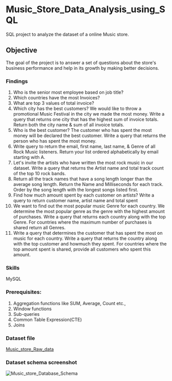 # Music_Store_Data_Analysis_using_SQL
SQL project to analyze the dataset of a online Music store.

## Objective
The goal of the project is to answer a set of questions about the store's business performance and help in its growth by making better decisions.

### Findings
1. Who is the senior most employee based on job title?
2. Which countries have the most Invoices?
3. What are top 3 values of total invoice?
4. Which city has the best customers? We would like to throw a promotional Music Festival in the city we made the most money. Write a query that returns one city that has the highest sum of invoice totals. Return both the city name & sum of all invoice totals.
5. Who is the best customer? The customer who has spent the most money will be declared the best customer. Write a query that returns the person who has spent the most money.
6. Write query to return the email, first name, last name, & Genre of all Rock Music listeners. Return your list ordered alphabetically by email starting with A.
7. Let's invite the artists who have written the most rock music in our dataset. Write a query that returns the Artist name and total track count of the top 10 rock bands.
8. Return all the track names that have a song length longer than the average song length. Return the Name and Milliseconds for each track. Order by the song length with the longest songs listed first.
9. Find how much amount spent by each customer on artists? Write a query to return customer name, artist name and total spent
10. We want to find out the most popular music Genre for each country. We determine the most popular genre as the genre with the highest amount of purchases. Write a query that returns each country along with the top Genre. For countries where the maximum number of purchases is shared return all Genres.
11. Write a query that determines the customer that has spent the most on music for each country. Write a query that returns the country along with the top customer and howmuch they spent. For countries where the top amount spent is shared, provide all customers who spent this amount.

### Skills
MySQL

### Prerequisites:
1. Aggregation functions like SUM, Average, Count etc.,
2. Window functions
3. Sub-queries
4. Common Table Expression(CTE)
5. Joins

### Dataset file
[Music_store_Raw_data](https://github.com/Adinarayana7008/Music_Store_Data_Analysis_using_SQL/blob/main/Music_store_Raw_data.rar)

### Dataset schema screenshot
![Music_store_Database_Schema](https://github.com/Adinarayana7008/Music_Store_Data_Analysis_using_SQL/assets/68777627/46567096-002f-4900-a595-aa9118e39349)

